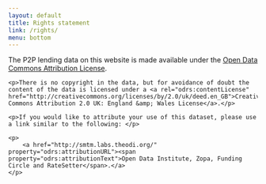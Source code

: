 ```yaml
---
layout: default
title: Rights statement
link: /rights/
menu: bottom
---
```

<div typeof="odrs:RightsStatement" resource="/rights">
	<p>The P2P lending data on this website is made available under the <a href="http://opendatacommons.org/licenses/by/1.0" property="odrs:dataLicense">Open Data Commons Attribution License</a>.</p>

	<p>There is no copyright in the data, but for avoidance of doubt the content of the data is licensed under a <a rel="odrs:contentLicense" href="http://creativecommons.org/licenses/by/2.0/uk/deed.en_GB">Creative Commons Attribution 2.0 UK: England &amp; Wales License</a>.</p>

    <p>If you would like to attribute your use of this dataset, please use a link similar to the following: </p>

    <p>
    	<a href="http://smtm.labs.theodi.org/" property="odrs:attributionURL"><span property="odrs:attributionText">Open Data Institute, Zopa, Funding Circle and RateSetter</span>.</a>
    </p>
</div>